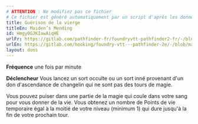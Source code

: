 ```yaml
---
# ATTENTION : Ne modifiez pas ce fichier
# Ce fichier est généré automatiquement par un script d'après les données du module Foundry VTT officiel et de sa traduction
title: Guérison de la vierge
titleEn: Maiden’s Mending
id: Hmgy0GJKIawAiqHE
urlFr: https://gitlab.com/pathfinder-fr/foundryvtt-pathfinder2-fr/-/blob/master/data/feats/Hmgy0GJKIawAiqHE.htm
urlEn: https://gitlab.com/hooking/foundry-vtt---pathfinder-2e/-/blob/master/packs/data/feats.db/maiden's-mending.json
layout: dons
---
```

**Fréquence** une fois par minute

**Déclencheur** Vous lancez un sort occulte ou un sort inné provenant d'un don d'ascendance de changelin qui ne sont pas des tours de magie.

Vous pouvez puiser dans une partie de la magie qui coule dans votre sang pour vous donner de la vie. Vous obtenez un nombre de Points de vie temporaire égal à la moitié de votre niveau (minimum 1) qui dure jusqu'à la fin de votre prochain tour.
